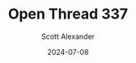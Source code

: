 ---
layout: podcast
title: "Open Thread 337"
author: Scott Alexander
description: https://www.astralcodexten.com/p/open-thread-337
date: 2024-07-08
length: 237891
duration: 59
guid: open-thread-337
---
